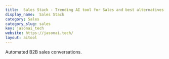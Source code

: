 ```yaml
---
title:  Sales Stack - Trending AI tool for Sales and best alternatives
display_name:  Sales Stack
category: Sales
category_slug: sales
key: jasonai_tech
website: https://jasonai.tech/
layout: aitool
---
```


Automated B2B sales conversations.
